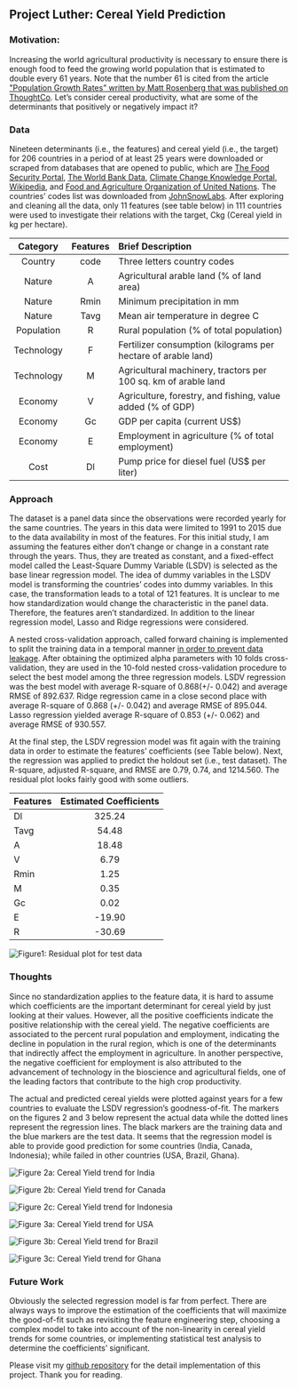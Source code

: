 
## Project Luther: Cereal Yield Prediction


### Motivation: 

Increasing the world agricultural productivity is necessary to ensure there is enough food to feed the growing world population that is estimated to double every 61 years. Note that the number 61 is cited from the article ["Population Growth Rates” written by Matt Rosenberg that was published on ThoughtCo](https://www.thoughtco.com/population-growth-rates-1435469). Let’s consider cereal productivity, what are some of the determinants that positively or negatively impact it? 


### Data

Nineteen determinants (i.e., the features) and cereal yield (i.e., the target) for 206 countries in a period of at least 25 years were downloaded or scraped from databases that are opened to public, which are [The Food Security Portal](http://www.foodsecurityportal.org/api), [The World Bank Data]( https://data.worldbank.org), [Climate Change Knowledge Portal]( https://climateknowledgeportal.worldbank.org), [Wikipedia]( https://en.wikipedia.org/wiki/International_wheat_production_statistics), and [Food and Agriculture Organization of United Nations](http://www.fao.org). The countries’ codes list was downloaded from [JohnSnowLabs](https://datahub.io/JohnSnowLabs/country-and-continent-codes-list). After exploring and cleaning all the data, only 11 features (see table below) in 111 countries were used to investigate their relations with the target, Ckg (Cereal yield in kg per hectare). 

| Category | Features | Brief Description |
| :---------------: | :--------:  | :--------------------------------------------------- |
| Country | code |Three letters country codes|
| Nature | A | Agricultural arable land (% of land area) |
| Nature | Rmin | Minimum precipitation in mm |
| Nature | Tavg | Mean air temperature in  degree C |
| Population | R | Rural population (% of total population) |
| Technology | F | Fertilizer consumption (kilograms per hectare of arable land) |
| Technology | M| Agricultural machinery, tractors per 100 sq. km of arable land |
| Economy | V | Agriculture, forestry, and fishing, value added (% of GDP) |
| Economy | Gc | GDP per capita (current US$) |
| Economy | E | Employment in agriculture (% of total employment) |
| Cost | Dl | Pump price for diesel fuel (US$ per liter) |


### Approach

The dataset is a panel data since the observations were recorded yearly for the same countries. The years in this data were limited to 1991 to 2015 due to the data availability in most of the features. For this initial study, I am assuming the features either don’t change or change in a constant rate through the years. Thus, they are treated as constant, and a fixed-effect model called the Least-Square Dummy Variable (LSDV) is selected as the base linear regression model. The idea of dummy variables in the LSDV model is transforming the countries’ codes into dummy variables. In this case, the transformation leads to a total of 121 features. It is unclear to me how standardization would change the characteristic in the panel data. Therefore, the features aren’t standardized. In addition to the linear regression model, Lasso and Ridge regressions were considered.

A nested cross-validation approach, called forward chaining is implemented to split the training data in a temporal manner [in order to prevent data leakage]( https://towardsdatascience.com/time-series-nested-cross-validation-76adba623eb9). After obtaining the optimized alpha parameters with 10 folds cross-validation, they are used in the 10-fold nested cross-validation procedure to select the best model among the three regression models. LSDV regression was the best model with average R-square of 0.868(+/- 0.042) and average RMSE of 892.637. Ridge regression came in a close second place with average R-square of 0.868 (+/- 0.042) and average RMSE of 895.044. Lasso regression yielded average R-square of 0.853 (+/- 0.062) and average RMSE of 930.557.

At the final step, the LSDV regression model was fit again with the training data in order to estimate the features’ coefficients (see Table below). Next, the regression was applied to predict the holdout set (i.e., test dataset). The R-square, adjusted R-square, and RMSE are 0.79, 0.74, and 1214.560. The residual plot looks fairly good with some outliers. 

| Features| Estimated Coefficients |
| :---------- | :--------------------------: |
| Dl |  325.24 |
| Tavg |  54.48|
| A |  18.48|
| V |  6.79 |
| Rmin | 1.25|
| M |  0.35 |
| Gc |  0.02|
| E |  -19.90 |
| R| -30.69 |

![Figure1: Residual plot for test data](https://github.com/wfl/Project-Luther/blob/master/figures/LSDVregression_testdata_residualplot.png)


### Thoughts

Since no standardization applies to the feature data, it is hard to assume which coefficients are the important determinant for cereal yield by just looking at their values. However, all the positive coefficients indicate the positive relationship with the cereal yield. The negative coefficients are associated to the percent rural population and employment, indicating the decline in population in the rural region, which is one of the determinants that indirectly affect the employment in agriculture. In another perspective, the negative coefficient for employment is also attributed to the advancement of technology in the bioscience and agricultural fields, one of the leading factors that contribute to the high crop productivity.

The actual and predicted cereal yields were plotted against years for a few countries to evaluate the LSDV regression’s goodness-of-fit. The markers on the figures 2 and 3 below represent the actual data while the dotted lines represent the regression lines. The black markers are the training data and the blue markers are the test data. It seems that the regression model is able to provide good prediction for some countries (India, Canada, Indonesia); while failed in other countries (USA, Brazil, Ghana).

![Figure 2a: Cereal Yield trend for India](https://github.com/wfl/Project-Luther/blob/master/figures/Cereal_yield_plot_India.png)

![Figure 2b: Cereal Yield trend for Canada](https://github.com/wfl/Project-Luther/blob/master/figures/Cereal_yield_plot_Canada.png)

![Figure 2c: Cereal Yield trend for Indonesia](https://github.com/wfl/Project-Luther/blob/master/figures/Cereal_yield_plot_Indonesia.png)

![Figure 3a: Cereal Yield trend for USA](https://github.com/wfl/Project-Luther/blob/master/figures/Cereal_yield_plot_USA.png)

![Figure 3b: Cereal Yield trend for Brazil](https://github.com/wfl/Project-Luther/blob/master/figures/Cereal_yield_plot_Brazil.png)

![Figure 3c: Cereal Yield trend for Ghana](https://github.com/wfl/Project-Luther/blob/master/figures/Cereal_yield_plot_Ghana.png)


### Future Work

Obviously the selected regression model is far from perfect. There are always ways to improve the estimation of the coefficients that will maximize the good-of-fit such as revisiting the feature engineering step, choosing a complex model to take into account of the non-linearity in cereal yield trends for some countries, or implementing statistical test analysis to determine the coefficients’ significant. 


Please visit my [github repository](https://github.com/wfl/Project-Luther) for the detail implementation of this project. Thank you for reading. 





